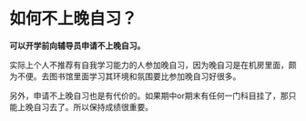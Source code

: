 # 如何不上晚自习？

**可以开学前向辅导员申请不上晚自习。**

实际上个人不推荐有自我学习能力的人参加晚自习，因为晚自习是在机房里面，颇为不便。去图书馆里面学习其环境和氛围要比参加晚自习好很多。

另外，申请不上晚自习也是有代价的。如果期中or期末有任何一门科目挂了，那只能上晚自习去了。所以保持成绩很重要。
